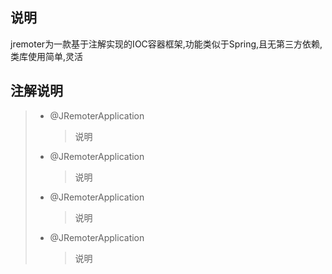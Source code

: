 ## 说明

jremoter为一款基于注解实现的IOC容器框架,功能类似于Spring,且无第三方依赖,类库使用简单,灵活

## 注解说明
> * @JRemoterApplication
>   > 说明
> * @JRemoterApplication
>   > 说明
> * @JRemoterApplication
>   > 说明
> * @JRemoterApplication
>   > 说明